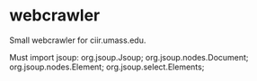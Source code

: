 # webcrawler

Small webcrawler for ciir.umass.edu.

Must import jsoup:
org.jsoup.Jsoup;
org.jsoup.nodes.Document;
org.jsoup.nodes.Element;
org.jsoup.select.Elements;
